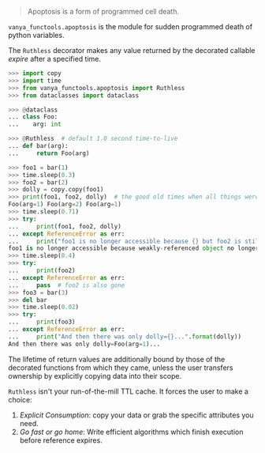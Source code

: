 > Apoptosis is a form of programmed cell death.

`vanya_functools.apoptosis` is the module for sudden programmed death of python variables.

The `Ruthless` decorator makes any value returned by the decorated callable *expire* after a specified time.
```python
>>> import copy
>>> import time
>>> from vanya_functools.apoptosis import Ruthless
>>> from dataclasses import dataclass

>>> @dataclass
... class Foo:
...    arg: int

>>> @Ruthless  # default 1.0 second time-to-live
... def bar(arg):
...     return Foo(arg)

>>> foo1 = bar(1)
>>> time.sleep(0.3)
>>> foo2 = bar(2)
>>> dolly = copy.copy(foo1)
>>> print(foo1, foo2, dolly)  # the good old times when all things were accessible
Foo(arg=1) Foo(arg=2) Foo(arg=1)
>>> time.sleep(0.71)
>>> try:
...     print(foo1, foo2, dolly)
... except ReferenceError as err:
...     print("foo1 is no longer accessible because {} but foo2 is still {}".format(err, foo2))
foo1 is no longer accessible because weakly-referenced object no longer exists but foo2 is still Foo(arg=2)
>>> time.sleep(0.4)
>>> try:
...     print(foo2)
... except ReferenceError as err:
...     pass  # foo2 is also gone
>>> foo3 = bar(3)
>>> del bar
>>> time.sleep(0.02)
>>> try:
...     print(foo3)
... except ReferenceError as err:
...     print("And then there was only dolly={}...".format(dolly))
And then there was only dolly=Foo(arg=1)...

```
The lifetime of return values are additionally bound by those of the decorated functions from which they came,
unless the user transfers ownership by explicitly copying data into their scope.

`Ruthless` isn't your run-of-the-mill TTL cache.
It forces the user to make a choice:
1. *Explicit Consumption*: copy your data or grab the specific attributes you need.
2. *Go fast or go home*: Write efficient algorithms which finish execution before reference expires.